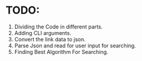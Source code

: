 # TODO:

1. Dividing the Code in different parts.
1. Adding CLI arguments.
1. Convert the link data to json.
1. Parse Json and read for user input for searching.
1. Finding Best Algorithm For Searching.
